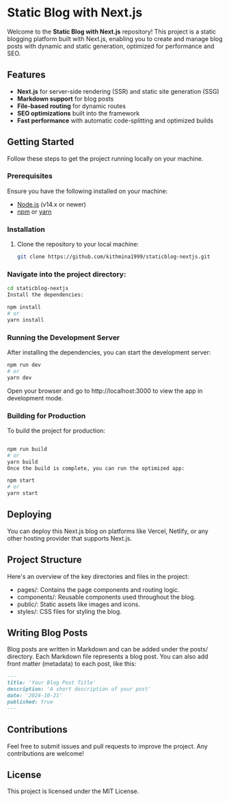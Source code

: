 # Static Blog with Next.js

Welcome to the **Static Blog with Next.js** repository! This project is a static blogging platform built with Next.js, enabling you to create and manage blog posts with dynamic and static generation, optimized for performance and SEO.

## Features

- **Next.js** for server-side rendering (SSR) and static site generation (SSG)
- **Markdown support** for blog posts
- **File-based routing** for dynamic routes
- **SEO optimizations** built into the framework
- **Fast performance** with automatic code-splitting and optimized builds

## Getting Started

Follow these steps to get the project running locally on your machine.

### Prerequisites

Ensure you have the following installed on your machine:

- [Node.js](https://nodejs.org/en/) (v14.x or newer)
- [npm](https://www.npmjs.com/) or [yarn](https://yarnpkg.com/)

### Installation

1. Clone the repository to your local machine:

   ```bash
   git clone https://github.com/kithmina1999/staticblog-nextjs.git
   ```
### Navigate into the project directory:

```bash
cd staticblog-nextjs
Install the dependencies:
```
```bash
npm install
# or
yarn install
```
### Running the Development Server
After installing the dependencies, you can start the development server:

```bash
npm run dev
# or
yarn dev
```
Open your browser and go to http://localhost:3000 to view the app in development mode.

### Building for Production
To build the project for production:

```bash

npm run build
# or
yarn build
Once the build is complete, you can run the optimized app:
```

```bash
npm start
# or
yarn start
```
## Deploying
You can deploy this Next.js blog on platforms like Vercel, Netlify, or any other hosting provider that supports Next.js.

## Project Structure
Here's an overview of the key directories and files in the project:

+ pages/: Contains the page components and routing logic.
+ components/: Reusable components used throughout the blog.
+ public/: Static assets like images and icons.
+ styles/: CSS files for styling the blog.

## Writing Blog Posts
Blog posts are written in Markdown and can be added under the posts/ directory. Each Markdown file represents a blog post. You can also add front matter (metadata) to each post, like this:

```md
---
title: 'Your Blog Post Title'
description: 'A short description of your post'
date: '2024-10-21'
published: true
---
```
## Contributions
Feel free to submit issues and pull requests to improve the project. Any contributions are welcome!

## License
This project is licensed under the MIT License.
